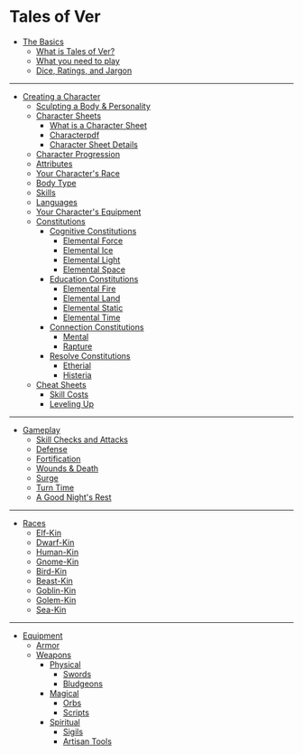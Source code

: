 # Tales of Ver

- [The Basics](./the-basics/the-basics.md)
	- [What is Tales of Ver?](./the-basics/what-is-tov.md)
	- [What you need to play]()
	- [Dice, Ratings, and Jargon]()
---
- [Creating a Character]()
	- [Sculpting a Body & Personality](
		./creating-a-character/sculpting-a-body-and-personality.md
	)
	- [Character Sheets]()
		- [What is a Character Sheet](
			./creating-a-character/what-is-a-character-sheet.md
		)
		- [Characterpdf]()
		- [Character Sheet Details](
			./creating-a-character/character-sheet-details.md
		)
	- [Character Progression](./creating-a-character/character-progression.md)
	- [Attributes](./creating-a-character/attributes.md)
	- [Your Character's Race](./creating-a-character/your-character's-race.md)
	- [Body Type](./creating-a-character/body-type.md)
	- [Skills](./creating-a-character/skills.md)
	- [Languages](./creating-a-character/languages.md)
	- [Your Character's Equipment]()
	- [Constitutions]()
		- [Cognitive Constitutions]()
			- [Elemental Force](
				./creating-a-character/constitutions/elemental-force.md
			)
			- [Elemental Ice]()
			- [Elemental Light]()
			- [Elemental Space](
				./creating-a-character/constitutions/elemental-space.md
			)
		- [Education Constitutions]()
			- [Elemental Fire]()
			- [Elemental Land]()
			- [Elemental Static]()
			- [Elemental Time]()
		- [Connection Constitutions]()
			- [Mental](./creating-a-character/constitutions/mental.md)
			- [Rapture]()
		- [Resolve Constitutions]()
			- [Etherial]()
			- [Histeria]()
	- [Cheat Sheets]()
		- [Skill Costs](./creating-a-character/skill-cost-cheatsheet.md)
		- [Leveling Up](./creating-a-character/leveling-up-cheatsheet.md)
---
- [Gameplay]()
	- [Skill Checks and Attacks](./gameplay/skill-checks-and-attacks.md)
	- [Defense](./gameplay/defense.md)
	- [Fortification](./gameplay/fortification.md)
	- [Wounds & Death]()
	- [Surge]()
	- [Turn Time]()
	- [A Good Night's Rest]()
---
- [Races]()
	- [Elf-Kin](./races/elf.md)
	- [Dwarf-Kin]()
	- [Human-Kin](./races/human.md)
	- [Gnome-Kin]()
	- [Bird-Kin]()
	- [Beast-Kin]()
	- [Goblin-Kin]()
	- [Golem-Kin]()
	- [Sea-Kin]()
---
- [Equipment]()
	- [Armor]()
	- [Weapons]()
		- [Physical]()
			- [Swords]()
			- [Bludgeons]()
		- [Magical]()
			- [Orbs]()
			- [Scripts]()
		- [Spiritual]()
			- [Sigils]()
			- [Artisan Tools]()
